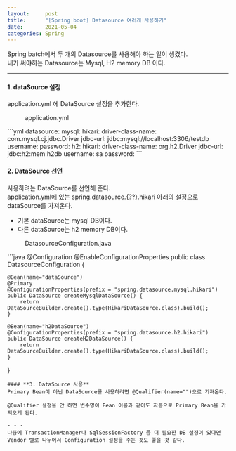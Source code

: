 ```yaml
---
layout:     post
title:      "[Spring boot] Datasource 여러개 사용하기"
date:       2021-05-04
categories: Spring
---
```


Spring batch에서 두 개의 Datasource를 사용해야 하는 일이 생겼다.   
내가 써야하는 Datasource는 Mysql, H2 memory DB 이다.
 
- - -
#### **1. dataSource 설정**
application.yml 에 DataSource 설정을 추가한다.   
<figure>
  <figcaption>application.yml</figcaption>
</figure>
```yml
datasource:
  mysql:
    hikari:
      driver-class-name: com.mysql.cj.jdbc.Driver
      jdbc-url: jdbc:mysql://localhost:3306/testdb
      username:
      password:
h2:
  hikari:
    driver-class-name: org.h2.Driver
    jdbc-url: jdbc:h2:mem:h2db
    username: sa
    password:
```

#### **2. DataSource 선언**
사용하려는 DataSource를 선언해 준다.   
application.yml에 있는 spring.datasource.{??}.hikari 아래의 설정으로 dataSource를 가져온다.   
 - 기본 dataSource는 mysql DB이다.   
 - 다른 dataSource는 h2 memory DB이다.   
<figure>
  <figcaption>DatasourceConfiguration.java</figcaption>
</figure>
```java
@Configuration
@EnableConfigurationProperties
public class DatasourceConfiguration {

	@Bean(name="dataSource")
	@Primary
	@ConfigurationProperties(prefix = "spring.datasource.mysql.hikari")
	public DataSource createMysqlDataSource() {
		return DataSourceBuilder.create().type(HikariDataSource.class).build();
	}

	@Bean(name="h2DataSource")
	@ConfigurationProperties(prefix = "spring.datasource.h2.hikari")
	public DataSource createH2DataSource() {
		return DataSourceBuilder.create().type(HikariDataSource.class).build();
	}
}
```
#### **3. DataSource 사용**
Primary Bean이 아닌 DataSource를 사용하려면 @Qualifier(name="")으로 가져온다.

@Qualifier 설정을 안 하면 변수명이 Bean 이름과 같아도 자동으로 Primary Bean을 가져오게 된다.

- - -
나중에 TransactionManager나 SqlSessionFactory 등 더 필요한 DB 설정이 있다면 Vendor 별로 나누어서 Configuration 설정을 주는 것도 좋을 것 같다.
